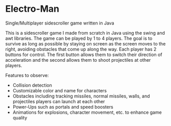 # Electro-Man
Single/Multiplayer sidescroller game written in Java


This is a sidescroller game I made from scratch in Java using the swing and awt libraries.
The game can be played by 1 to 4 players. The goal is to survive as long as possible by staying on screen as the screen moves to the right, avoiding obstacles that come up along the way. Each player has 2 buttons for control. The first button allows them to switch their direction of acceleration and the second allows them to shoot projectiles at other players. 


Features to observe:
* Collision detection
* Customizable color and name for characters 
* Obstacles including tracking missiles, normal missiles, walls, and projectiles players can launch at each other
* Power-Ups such as portals and speed boosters
* Animations for explosions, character movement, etc. to enhance game quality
